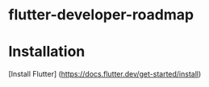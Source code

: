 # flutter-developer-roadmap
# Installation
[Install Flutter] (https://docs.flutter.dev/get-started/install)
